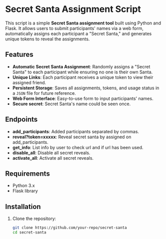 # Secret Santa Assignment Script

This script is a simple **Secret Santa assignment tool** built using Python and Flask. It allows users to submit participants' names via a web form, automatically assigns each participant a "Secret Santa," and generates unique tokens to reveal the assignments.

## Features
- **Automatic Secret Santa Assignment**: Randomly assigns a "Secret Santa" to each participant while ensuring no one is their own Santa.
- **Unique Links**: Each participant receives a unique token to view their assigned friend.
- **Persistent Storage**: Saves all assignments, tokens, and usage status in a `JSON` file for future reference.
- **Web Form Interface**: Easy-to-use form to input participants' names.
- **Secure secret**: Secret Santa's name could be seen once.
  
## Endpoints
- **add_participants**: Added participants separated by commas.
- **reveal?token=xxxxx**: Reveal secret santa by assigned on add_participants.
- **get_info**: List info by user to check url and if url has been used.
- **disable_all**: Disable all secret reveals.
- **activate_all**: Activate all secret reveals.
 
## Requirements
- Python 3.x
- Flask library

## Installation
1. Clone the repository:
   ```bash
   git clone https://github.com/your-repo/secret-santa
   cd secret-santa
